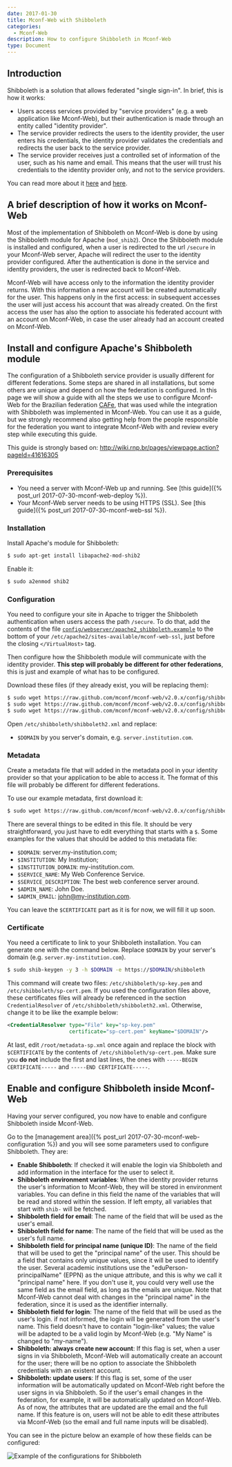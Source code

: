 ```yaml
---
date: 2017-01-30
title: Mconf-Web with Shibboleth
categories:
  - Mconf-Web
description: How to configure Shibboleth in Mconf-Web
type: Document
---
```


## Introduction

Shibboleth is a solution that allows federated "single sign-in". In brief, this is how it works:
* Users access services provided by "service providers" (e.g. a web application like Mconf-Web), but their authentication is made through an entity called "identity provider".
* The service provider redirects the users to the identity provider, the user enters his credentials, the identity provider validates the credentials and redirects the user back to the service provider.
* The service provider receives just a controlled set of information of the user, such as his name and email. This means that the user will trust his credentials to the identity provider only, and not to the service providers.

You can read more about it [here](http://shibboleth.net/) and [here](http://en.wikipedia.org/wiki/Shibboleth_(Internet2)).


## A brief description of how it works on Mconf-Web

Most of the implementation of Shibboleth on Mconf-Web is done by using the Shibboleth module for Apache (`mod_shib2`). Once the Shibboleth module is installed and configured, when a user is redirected to the url `/secure` in your Mconf-Web server, Apache will redirect the user to the identity provider configured. After the authentication is done in the service and identity providers, the user is redirected back to Mconf-Web.

Mconf-Web will have access only to the information the identity provider returns. With this information a new account will be created automatically for the user. This happens only in the first access: in subsequent accesses the user will just access his account that was already created. On the first access the user has also the option to associate his federated account with an account on Mconf-Web, in case the user already had an account created on Mconf-Web.


## Install and configure Apache's Shibboleth module

The configuration of a Shibboleth service provider is usually different for different federations. Some steps are shared in all installations, but some others are unique and depend on how the federation is configured. In this page we will show a guide with all the steps we use to configure Mconf-Web for the Brazilian federation [CAFe](http://portal.rnp.br/web/servicos/cafe), that was used while the integration with Shibboleth was implemented in Mconf-Web. You can use it as a guide, but we strongly recommend also getting help from the people responsible for the federation you want to integrate Mconf-Web with and review every step while executing this guide.

This guide is strongly based on: http://wiki.rnp.br/pages/viewpage.action?pageId=41616305

### Prerequisites

* You need a server with Mconf-Web up and running. See [this guide]({% post_url 2017-07-30-mconf-web-deploy %}).
* Your Mconf-Web server needs to be using HTTPS (SSL). See [this guide]({% post_url 2017-07-30-mconf-web-ssl %}).

### Installation

Install Apache's module for Shibboleth:

```bash
$ sudo apt-get install libapache2-mod-shib2
```

Enable it:

```bash
$ sudo a2enmod shib2
```

### Configuration

You need to configure your site in Apache to trigger the Shibboleth authentication when users access the path `/secure`. To do that, add the contents of the file [`config/webserver/apache2_shibboleth.example`](https://github.com/mconf/mconf-web/blob/v2.0.x/config/webserver/apache2_shibboleth.example) to the bottom of your `/etc/apache2/sites-available/mconf-web-ssl`, just before the closing `</VirtualHost>` tag.

Then configure how the Shibboleth module will communicate with the identity provider. **This step will probably be different for other federations**, this is just and example of what has to be configured.

Download these files (if they already exist, you will be replacing them):

```bash
$ sudo wget https://raw.github.com/mconf/mconf-web/v2.0.x/config/shibboleth/cafe/shibboleth2.xml -O /etc/shibboleth/shibboleth2.xml
$ sudo wget https://raw.github.com/mconf/mconf-web/v2.0.x/config/shibboleth/cafe/attribute-map.xml -O /etc/shibboleth/attribute-map.xml
$ sudo wget https://raw.github.com/mconf/mconf-web/v2.0.x/config/shibboleth/cafe/attribute-policy.xml -O /etc/shibboleth/attribute-policy.xml
```

Open `/etc/shibboleth/shibboleth2.xml` and replace:

* `$DOMAIN` by you server's domain, e.g. `server.institution.com`.


### Metadata

Create a metadata file that will added in the metadata pool in your identity provider so that your application to be able to access it. The format of this file will probably be different for different federations.

To use our example metadata, first download it:

```bash
$ sudo wget https://raw.github.com/mconf/mconf-web/v2.0.x/config/shibboleth/cafe/metadata-sp.xml -O /root/metadata-sp.xml
```

There are several things to be edited in this file. It should be very straightforward, you just have to edit everything that starts with a `$`. Some examples for the values that should be added to this metadata file:

* `$DOMAIN`: server.my-institution.com;
* `$INSTITUTION`: My Institution;
* `$INSTITUTION_DOMAIN`: my-institution.com.
* `$SERVICE_NAME`: My Web Conference Service.
* `$SERVICE_DESCRIPTION`: The best web conference server around.
* `$ADMIN_NAME`: John Doe.
* `$ADMIN_EMAIL`: john@my-institution.com.

You can leave the `$CERTIFICATE` part as it is for now, we will fill it up soon.


### Certificate

You need a certificate to link to your Shibboleth installation. You can generate one with the command below. Replace `$DOMAIN` by your server's domain (e.g. `server.my-institution.com`).

```bash
$ sudo shib-keygen -y 3 -h $DOMAIN -e https://$DOMAIN/shibboleth
```

This command will create two files: `/etc/shibboleth/sp-key.pem` and `/etc/shibboleth/sp-cert.pem`. If you used the configuration files above, these certificates files will already be referenced in the section `CredentialResolver` of `/etc/shibboleth/shibboleth2.xml`. Otherwise, change it to be like the example below:

```xml
<CredentialResolver type="File" key="sp-key.pem"
                    certificate="sp-cert.pem" keyName="$DOMAIN"/>
```

At last, edit `/root/metadata-sp.xml` once again and replace the block with `$CERTIFICATE` by the contents of `/etc/shibboleth/sp-cert.pem`. Make sure you **do not** include the first and last lines, the ones with `-----BEGIN CERTIFICATE-----` and `-----END CERTIFICATE-----`.


## Enable and configure Shibboleth inside Mconf-Web

Having your server configured, you now have to enable and configure Shibboleth inside Mconf-Web.

Go to the [management area]({% post_url 2017-07-30-mconf-web-configuration %}) and you will see some parameters used to configure Shibboleth. They are:

* **Enable Shibboleth**: If checked it will enable the login via Shibboleth and add information in the interface for the user to select it.
* **Shibboleth environment variables**: When the identity provider returns the user's information to Mconf-Web, they will be stored in environment variables. You can define in this field the name of the variables that will be read and stored within the session. If left empty, all variables that start with `shib-` will be fetched.
* **Shibboleth field for email**: The name of the field that will be used as the user's email.
* **Shibboleth field for name**: The name of the field that will be used as the user's full name.
* **Shibboleth field for principal name (unique ID)**: The name of the field that will be used to get the "principal name" of the user. This should be a field that contains only unique values, since it will be used to identify the user. Several academic institutions use the "eduPerson-principalName" (EPPN) as the unique attribute, and this is why we call it "principal name" here. If you don't use it, you could very well use the same field as the email field, as long as the emails are unique. Note that Mconf-Web cannot deal with changes in the "principal name" in the federation, since it is used as the identifier internally.
* **Shibboleth field for login**: The name of the field that will be used as the user's login. if not informed, the login will be generated from the user's name. This field doesn't have to contain "login-like" values; the value will be adapted to be a valid login by Mconf-Web (e.g. "My Name" is changed to "my-name").
* **Shibboleth: always create new account**: If this flag is set, when a user signs in via Shibboleth, Mconf-Web will automatically create an account for the user; there will be no option to associate the Shibboleth credentials with an existent account.
* **Shibboleth: update users**: If this flag is set, some of the user information will be automatically updated on Mconf-Web right before the user signs in via Shibboleth. So if the user's email changes in the federation, for example, it will be automatically updated on Mconf-Web. As of now, the attributes that are updated are the email and the full name. If this feature is on, users will not be able to edit these attributes via Mconf-Web (so the email and full name inputs will be disabled).

You can see in the picture below an example of how these fields can be configured:

![Example of the configurations for Shibboleth](https://github.com/mconf/mconf-web/wiki/images/site-shib-example.png "Example of the configurations for Shibboleth")
